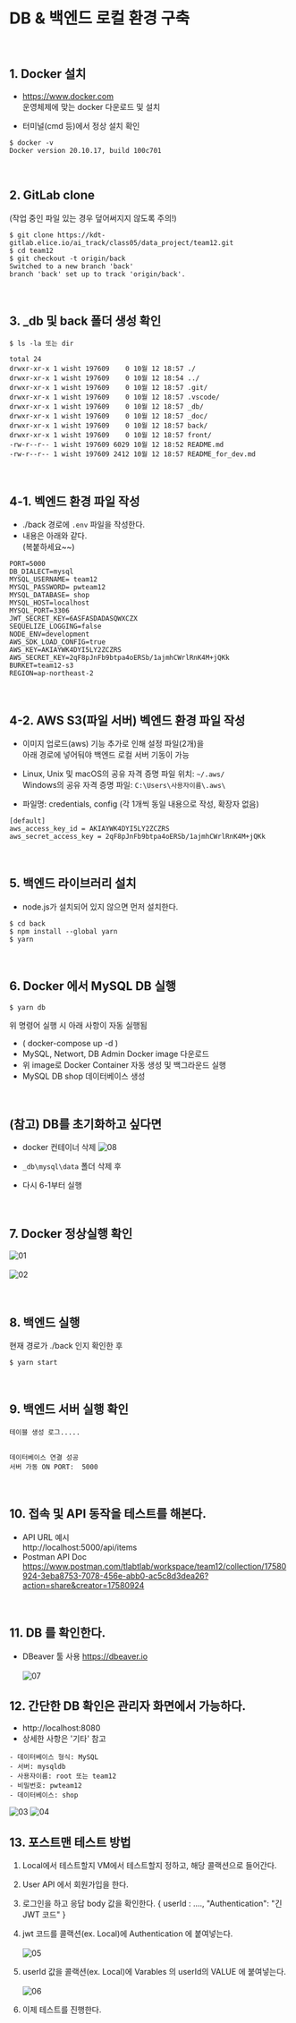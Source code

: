 # DB & 백엔드 로컬 환경 구축

<br>

## 1. Docker 설치

- https://www.docker.com \
  운영체제에 맞는 docker 다운로드 및 설치

- 터미널(cmd 등)에서 정상 설치 확인

```
$ docker -v
Docker version 20.10.17, build 100c701
```

<br>

## 2. GitLab clone

(작업 중인 파일 있는 경우 덮어써지지 않도록 주의!)

```
$ git clone https://kdt-gitlab.elice.io/ai_track/class05/data_project/team12.git
$ cd team12
$ git checkout -t origin/back
Switched to a new branch 'back'
branch 'back' set up to track 'origin/back'.
```

<br>

## 3. \_db 및 back 폴더 생성 확인

```
$ ls -la 또는 dir

total 24
drwxr-xr-x 1 wisht 197609    0 10월 12 18:57 ./
drwxr-xr-x 1 wisht 197609    0 10월 12 18:54 ../
drwxr-xr-x 1 wisht 197609    0 10월 12 18:57 .git/
drwxr-xr-x 1 wisht 197609    0 10월 12 18:57 .vscode/
drwxr-xr-x 1 wisht 197609    0 10월 12 18:57 _db/
drwxr-xr-x 1 wisht 197609    0 10월 12 18:57 _doc/
drwxr-xr-x 1 wisht 197609    0 10월 12 18:57 back/
drwxr-xr-x 1 wisht 197609    0 10월 12 18:57 front/
-rw-r--r-- 1 wisht 197609 6029 10월 12 18:52 README.md
-rw-r--r-- 1 wisht 197609 2412 10월 12 18:57 README_for_dev.md

```

<br>

## 4-1. 벡엔드 환경 파일 작성

- ./back 경로에 `.env` 파일을 작성한다.
- 내용은 아래와 같다. \
  (복붙하세요~~)

```
PORT=5000
DB_DIALECT=mysql
MYSQL_USERNAME= team12
MYSQL_PASSWORD= pwteam12
MYSQL_DATABASE= shop
MYSQL_HOST=localhost
MYSQL_PORT=3306
JWT_SECRET_KEY=6ASFASDADASQWXCZX
SEQUELIZE_LOGGING=false
NODE_ENV=development
AWS_SDK_LOAD_CONFIG=true
AWS_KEY=AKIAYWK4DYI5LY2ZCZRS
AWS_SECRET_KEY=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
BURKET=team12-s3
REGION=ap-northeast-2
```

<br>

## 4-2. AWS S3(파일 서버) 벡엔드 환경 파일 작성

- 이미지 업로드(aws) 기능 추가로 인해 설정 파일(2개)을 \
  아래 경로에 넣어둬야 백엔드 로컬 서버 기동이 가능

- Linux, Unix 및 macOS의 공유 자격 증명 파일 위치: `~/.aws/` \
  Windows의 공유 자격 증명 파일: `C:\Users\사용자이름\.aws\`

- 파일명: credentials, config (각 1개씩 동일 내용으로 작성, 확장자 없음)

```
[default]
aws_access_key_id = AKIAYWK4DYI5LY2ZCZRS
aws_secret_access_key = 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
```

<br>

## 5. 백엔드 라이브러리 설치

- node.js가 설치되어 있지 않으면 먼저 설치한다.

```
$ cd back
$ npm install --global yarn
$ yarn
```

<br>

## 6. Docker 에서 MySQL DB 실행

```
$ yarn db
```

위 명령어 실행 시 아래 사항이 자동 실행됨

- ( docker-compose up -d )
- MySQL, Networt, DB Admin Docker image 다운로드
- 위 image로 Docker Container 자동 생성 및 백그라운드 실행
- MySQL DB shop 데이터베이스 생성

<br>

## (참고) DB를 초기화하고 싶다면

- docker 컨테이너 삭제
  ![08](/_doc/img/08.png)

- `_db\mysql\data` 폴더 삭제 후

- 다시 6-1부터 실행

<br>

## 7. Docker 정상실행 확인 <br>

![01](/_doc/img/01.png)
<br><br>
![02](/_doc/img/02.png)

<br>

## 8. 백엔드 실행

현재 경로가 ./back 인지 확인한 후

```
$ yarn start
```

<br>

## 9. 백엔드 서버 실행 확인

```
테이블 생성 로그.....


데이터베이스 연결 성공
서버 가동 ON PORT:  5000

```

<br>

## 10. 접속 및 API 동작을 테스트를 해본다.

- API URL 예시\
  http://localhost:5000/api/items
- Postman API Doc \
  https://www.postman.com/tlabtlab/workspace/team12/collection/17580924-3eba8753-7078-456e-abb0-ac5c8d3dea26?action=share&creator=17580924

<br>

## 11. DB 를 확인한다.

- DBeaver 툴 사용
  https://dbeaver.io <br><br>
  ![07](/_doc/img/07.png)

## 12. 간단한 DB 확인은 관리자 화면에서 가능하다.

- http://localhost:8080
- 상세한 사항은 '기타' 참고

```
- 데이터베이스 형식: MySQL
- 서버: mysqldb
- 사용자이름: root 또는 team12
- 비밀번호: pwteam12
- 데이터베이스: shop
```

![03](/_doc/img/03.png)
![04](/_doc/img/04.png)

## 13. 포스트맨 테스트 방법

1. Local에서 테스트할지 VM에서 테스트할지 정하고, 해당 콜랙션으로 들어간다.

2. User API 에서 회원가입을 한다.

3. 로그인을 하고 응답 body 값을 확인한다.
   { userId : ....,
   "Authentication": "긴 JWT 코드" }

4. jwt 코드를 콜랙션(ex. Local)에 Authentication 에 붙여넣는다. <br><br>
   ![05](/_doc/img/05.png)

5. userId 값을 콜랙션(ex. Local)에 Varables 의 userId의 VALUE 에 붙여넣는다. <br><br>
   ![06](/_doc/img/06.png)

6. 이제 테스트를 진행한다.

<br>
